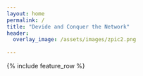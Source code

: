 ```yaml
---
layout: home
permalink: /
title: "Devide and Conquer the Network"
header:
  overlay_image: /assets/images/zpic2.png
     
---
```


{% include feature_row %}
